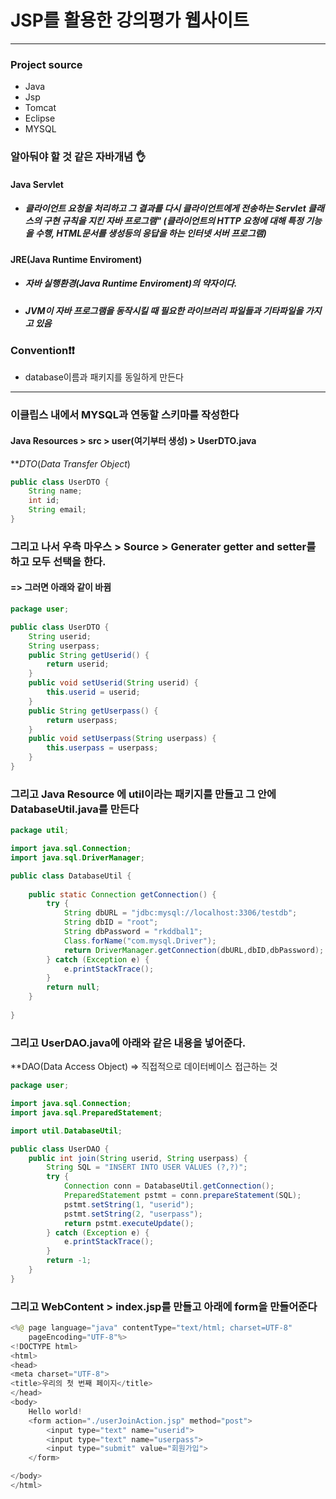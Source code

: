 # JSP를 활용한 강의평가 웹사이트

---



### Project source

- Java
- Jsp
- Tomcat
- Eclipse
- MYSQL



### 알아둬야 할 것 같은 자바개념 👌



#### Java Servlet

- ##### 클라이언트 요청을 처리하고 그 결과를 다시 클라이언트에게 전송하는 Servlet 클래스의 구현 규칙을 지킨 자바 프로그램" (클라이언트의 HTTP 요청에 대해 특정 기능을 수행, HTML문서를 생성등의 응답을 하는 인터넷 서버 프로그램)

  

#### JRE(Java Runtime Enviroment)

- ##### 자바 실행환경(Java Runtime Enviroment)의 약자이다.

- ##### JVM이 자바 프로그램을 동작시킬 때 필요한 라이브러리 파일들과 기타파일을 가지고 있음





### Convention❗❗

- database이름과 패키지를 동일하게 만든다



------

### 이클립스  내에서  MYSQL과 연동할 스키마를 작성한다

#### Java Resources > src > user(여기부터 생성) > UserDTO.java  

***DTO*(*Data Transfer Object*)

```jAVA
public class UserDTO {
	String name;
	int id;
	String email;
}
```



### 그리고 나서 우측 마우스 >  Source  > Generater getter and setter를 하고 모두 선택을 한다.

#### => 그러면 아래와 같이 바뀜

```java
package user;

public class UserDTO {
	String userid;
	String userpass;
	public String getUserid() {
		return userid;
	}
	public void setUserid(String userid) {
		this.userid = userid;
	}
	public String getUserpass() {
		return userpass;
	}
	public void setUserpass(String userpass) {
		this.userpass = userpass;
	}
}
```



### 그리고 Java Resource 에 util이라는 패키지를 만들고 그 안에 DatabaseUtil.java를 만든다

```java
package util;

import java.sql.Connection;
import java.sql.DriverManager;

public class DatabaseUtil {
	
	public static Connection getConnection() {
		try {
			String dbURL = "jdbc:mysql://localhost:3306/testdb";
			String dbID = "root";
			String dbPassword = "rkddbal1";
			Class.forName("com.mysql.Driver");
			return DriverManager.getConnection(dbURL,dbID,dbPassword);
		} catch (Exception e) {
			e.printStackTrace();
		}
		return null;
	}
	
}

```



### 그리고 UserDAO.java에 아래와 같은 내용을 넣어준다.

**DAO(Data Access Object) => 직접적으로 데이터베이스 접근하는 것

```java
package user;

import java.sql.Connection;
import java.sql.PreparedStatement;

import util.DatabaseUtil;

public class UserDAO {
	public int join(String userid, String userpass) {
		String SQL = "INSERT INTO USER VALUES (?,?)";
		try {
			Connection conn = DatabaseUtil.getConnection();
			PreparedStatement pstmt = conn.prepareStatement(SQL);
			pstmt.setString(1, "userid");
			pstmt.setString(2, "userpass");
			return pstmt.executeUpdate();
		} catch (Exception e) {
			e.printStackTrace();
		}
		return -1;
	}
}

```



### 그리고  WebContent > index.jsp를 만들고 아래에 form을 만들어준다

```java
<%@ page language="java" contentType="text/html; charset=UTF-8"
    pageEncoding="UTF-8"%>
<!DOCTYPE html>
<html>
<head>
<meta charset="UTF-8">
<title>우리의 첫 번째 페이지</title>
</head>
<body>
	Hello world!
	<form action="./userJoinAction.jsp" method="post">
		<input type="text" name="userid">
		<input type="text" name="userpass">
		<input type="submit" value="회원가입">
	</form>

</body>
</html>
```





